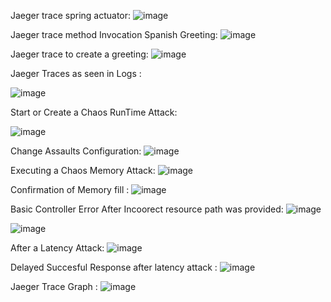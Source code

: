 Jaeger trace spring actuator:
![image](https://user-images.githubusercontent.com/50335583/135881704-d5e55b12-aee9-4064-a0b6-2f94aa3724e3.png)


Jaeger trace method Invocation Spanish Greeting:
![image](https://user-images.githubusercontent.com/50335583/135882513-4a2e26c2-3be5-47a7-8547-c00aabd6a262.png)


Jaeger trace to create a greeting:
![image](https://user-images.githubusercontent.com/50335583/135882903-208f3faa-c1a4-4aeb-8fae-466b20b462b6.png)

Jaeger Traces as seen in Logs :

![image](https://user-images.githubusercontent.com/50335583/135883249-908565f9-dfbc-44b1-a144-a8f3b8c692d8.png)


Start or Create a Chaos RunTime Attack: 

![image](https://user-images.githubusercontent.com/50335583/135883487-e3448c66-8643-4842-a038-b276a0a7b17a.png)

Change Assaults Configuration:
![image](https://user-images.githubusercontent.com/50335583/135883951-e5309e5b-a211-45dd-bd73-d5c4b7e7589b.png)

Executing a Chaos Memory Attack:
![image](https://user-images.githubusercontent.com/50335583/135884470-5938f79c-be4c-4cd9-b72b-4808cb84fdc6.png)

Confirmation of Memory fill : 
![image](https://user-images.githubusercontent.com/50335583/135885947-90628f9d-a09f-48ea-a9f0-f53144395cd0.png)

Basic Controller Error After Incoorect resource path was provided:
![image](https://user-images.githubusercontent.com/50335583/135886602-5e3f73ad-2fde-4b3d-a84d-ac6c51382a48.png)

![image](https://user-images.githubusercontent.com/50335583/135886433-29aa2233-77c3-4640-a557-1a4a1fb97d06.png)

After a Latency Attack:
![image](https://user-images.githubusercontent.com/50335583/135887780-d3fa5c48-c511-4aad-af5d-c97742dcb9dc.png)

Delayed Succesful Response after latency attack :
![image](https://user-images.githubusercontent.com/50335583/135888174-af300392-121f-43e8-a089-28b1967c5d2b.png)

Jaeger Trace Graph :
![image](https://user-images.githubusercontent.com/50335583/135891756-bf0272f3-0c50-47ed-badc-25b976702f80.png)


